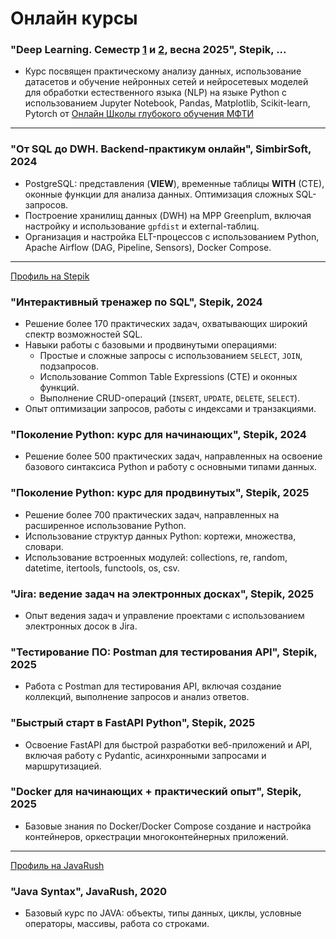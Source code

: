 # **Онлайн курсы** 

### "Deep Learning. Cеместр [1](https://stepik.org/course/230362/info) и [2](https://stepik.org/course/230363/info), весна 2025", Stepik, ...
- Курс посвящен практическому анализу данных, использование датасетов и обучение нейронных сетей и нейросетевых моделей для обработки естественного языка (NLP) на языке Python с использованием Jupyter Notebook, Pandas, Matplotlib, Scikit-learn, Pytorch от [Онлайн Школы глубокого обучения МФТИ](https://stepik.org/users/131098656)

-----

### "От SQL до DWH. Backend-практикум онлайн", SimbirSoft, 2024
- PostgreSQL: представления (**VIEW**), временные таблицы **WITH** (CTE), оконные функции для анализа данных. Оптимизация сложных SQL-запросов. 
- Построение хранилищ данных (DWH) на MPP Greenplum, включая настройку и использование `gpfdist` и external-таблиц.
- Организация и настройка ELT-процессов с использованием Python, Apache Airflow (DAG, Pipeline, Sensors), Docker Compose. 

-----

[Профиль на Stepik](https://stepik.org/users/939443325)

### "Интерактивный тренажер по SQL", Stepik, 2024
- Решение более 170 практических задач, охватывающих широкий спектр возможностей SQL. 
- Навыки работы с базовыми и продвинутыми операциями: 
  - Простые и сложные запросы с использованием `SELECT`, `JOIN`, подзапросов. 
  - Использование Common Table Expressions (CTE) и оконных функций. 
  - Выполнение CRUD-операций (`INSERT`, `UPDATE`, `DELETE`, `SELECT`).
- Опыт оптимизации запросов, работы с индексами и транзакциями.
  
### "Поколение Python: курс для начинающих", Stepik, 2024
- Решение более 500 практических задач, направленных на освоение базового синтаксиса Python и работу с основными типами данных.
  
### "Поколение Python: курс для продвинутых", Stepik, 2025
- Решение более 700 практических задач, направленных на расширенное использование Python. 
- Использование структур данных Python: кортежи, множества, словари. 
- Использование встроенных модулей: collections, re, random, datetime, itertools, functools, os, csv. 

### "Jira: ведение задач на электронных досках", Stepik, 2025
- Опыт ведения задач и управление проектами с использованием электронных досок в Jira.
  
### "Тестирование ПО: Postman для тестирования API", Stepik, 2025
- Работа с Postman для тестирования API, включая создание коллекций, выполнение запросов и анализ ответов.
  
### "Быстрый старт в FastAPI Python", Stepik, 2025
- Освоение FastAPI для быстрой разработки веб-приложений и API, включая работу с Pydantic, асинхронными запросами и маршрутизацией.
  
### "Docker для начинающих + практический опыт", Stepik, 2025
- Базовые знания по Docker/Docker Compose создание и настройка контейнеров, оркестрации многоконтейнерных приложений.

-----

[Профиль на JavaRush](https://javarush.com/users/2483404)

### "Java Syntax", JavaRush, 2020
- Базовый курс по JAVA: объекты, типы данных, циклы, условные операторы, массивы, работа со строками.
